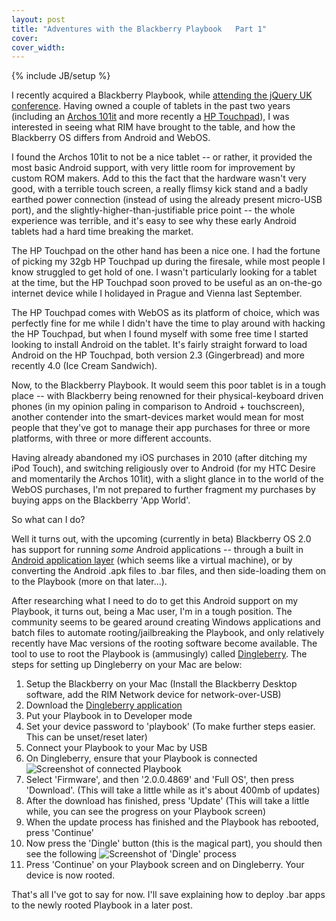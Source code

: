 ```yaml
---
layout: post
title: "Adventures with the Blackberry Playbook   Part 1"
cover: 
cover_width: 
---
```

{% include JB/setup %}

I recently acquired a Blackberry Playbook, while [attending the jQuery UK conference](/post/jquery-uk-conference-2012/). Having owned a couple of tablets in the past two years (including an [Archos 101it](http://www.archos.com/products/ta/archos_101it/specs.html?country=us&lang=en) and more recently a [HP Touchpad](http://h41112.www4.hp.com/promo/webos/uk/en/tablet/touchpad.html)), I was interested in seeing what RIM have brought to the table, and how the Blackberry OS differs from Android and WebOS.

I found the Archos 101it to not be a nice tablet -- or rather, it provided the most basic Android support, with very little room for improvement by custom ROM makers. Add to this the fact that the hardware wasn't very good, with a terrible touch screen, a really flimsy kick stand and a badly earthed power connection (instead of using the already present micro-USB port), and the slightly-higher-than-justifiable price point -- the whole experience was terrible, and it's easy to see why these early Android tablets had a hard time breaking the market.

The HP Touchpad on the other hand has been a nice one. I had the fortune of picking my 32gb HP Touchpad up during the firesale, while most people I know struggled to get hold of one. I wasn't particularly looking for a tablet at the time, but the HP Touchpad soon proved to be useful as an on-the-go internet device while I holidayed in Prague and Vienna last September.

The HP Touchpad comes with WebOS as its platform of choice, which was perfectly fine for me while I didn't have the time to play around with hacking the HP Touchpad, but when I found myself with some free time I started looking to install Android on the tablet. It's fairly straight forward to load Android on the HP Touchpad, both version 2.3 (Gingerbread) and more recently 4.0 (Ice Cream Sandwich). 

Now, to the Blackberry Playbook. It would seem this poor tablet is in a tough place -- with Blackberry being renowned for their physical-keyboard driven phones (in my opinion paling in comparison to Android + touchscreen), another contender into the smart-devices market would mean for most people that they've got to manage their app purchases for three or more platforms, with three or more different accounts. 

Having already abandoned my iOS purchases in 2010 (after ditching my iPod Touch), and switching religiously over to Android (for my HTC Desire and momentarily the Archos 101it), with a slight glance in to the world of the WebOS purchases, I'm not prepared to further fragment my purchases by buying apps on the Blackberry 'App World'.

So what can I do?

Well it turns out, with the upcoming (currently in beta) Blackberry OS 2.0 has support for running _some_ Android applications -- through a built in [Android application layer](https://bdsc.webapps.blackberry.com/android/) (which seems like a virtual machine), or by converting the Android .apk files to .bar files, and then side-loading them on to the Playbook (more on that later...).

After researching what I need to do to get this Android support on my Playbook, it turns out, being a Mac user, I'm in a tough position. The community seems to be geared around creating Windows applications and batch files to automate rooting/jailbreaking the Playbook, and only relatively recently have Mac versions of the rooting software become available. The tool to use to root the Playbook is (ammusingly) called [Dingleberry](http://dingleberry.it). The steps for setting up Dingleberry on your Mac are below:

1. Setup the Blackberry on your Mac (Install the Blackberry Desktop software, add the RIM Network device for network-over-USB)
2. Download the [Dingleberry application](http://dingleberry.it)
3. Put your Playbook in to Developer mode
4. Set your device password to 'playbook' (To make further steps easier. This can be unset/reset later)
5. Connect your Playbook to your Mac by USB
6. On Dingleberry, ensure that your Playbook is connected
![Screenshot of connected Playbook](http://f.cl.ly/items/1G18240b1N2z352O3I0i/Screen%20Shot%202012-02-12%20at%2022.00.48.png)
7. Select 'Firmware', and then '2.0.0.4869' and 'Full OS', then press 'Download'. (This will take a little while as it's about 400mb of updates)
8. After the download has finished, press 'Update' (This will take a little while, you can see the progress on your Playbook screen)
9. When the update process has finished and the Playbook has rebooted, press 'Continue'
10. Now press the 'Dingle' button (this is the magical part), you should then see the following
![Screenshot of 'Dingle' process](http://f.cl.ly/items/141V0e2y051l3b0R1K2t/Screen%20Shot%202012-02-12%20at%2022.32.50.png)
11. Press 'Continue' on your Playbook screen and on Dingleberry. Your device is now rooted.

That's all I've got to say for now. I'll save explaining how to deploy .bar apps to the newly rooted Playbook in a later post.